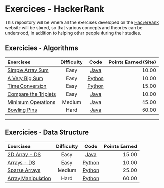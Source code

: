 # Exercices - HackerRank
This repository will be where all the exercises developed on the [HackerRank](https://www.hackerrank.com/dashboard) website will be stored, so that various concepts and theories can be understood, in addition to helping other people during their studies.

## Exercicies - Algorithms

|   Exercises  |  Difficulty  |  Code  |    Points Earned (Site)   |
| :---         |     :---:      |     :---:      |          ---: |
| [Simple Array Sum](https://www.hackerrank.com/challenges/simple-array-sum/problem)   | Easy    | [Java](https://github.com/brunofaria27/HackerRankExercices/tree/main/Algorithms/Easy/Simple%20Array%20Sum)     | 10.00    |
| [A Very Big Sum](https://www.hackerrank.com/challenges/a-very-big-sum/problem?isFullScreen=true)   | Easy    | [Python](https://github.com/brunofaria27/HackerRankExercices/tree/main/Algorithms/Easy/A%20Very%20Big%20Sum)     | 10.00    |
| [Time Conversion](https://www.hackerrank.com/challenges/time-conversion/problem?isFullScreen=true)   | Easy    | [Python](https://github.com/brunofaria27/HackerRankExercices/tree/main/Algorithms/Easy/Time%20Conversion)     | 15.00    |
| [Compare the Triplets](https://www.hackerrank.com/challenges/compare-the-triplets/problem?isFullScreen=true)   | Easy    | [Java](https://github.com/brunofaria27/HackerRankExercices/tree/main/Algorithms/Easy/Compare%20the%20Triplets)     | 10.00    |
| [Minimum Operations](https://www.hackerrank.com/challenges/minimum-operations/problem)   | Medium    | [Java](https://github.com/brunofaria27/HackerRankExercices/tree/main/Algorithms/Medium/Minimum%20Operations)     | 45.00    |
| [Bowling Pins](https://www.hackerrank.com/challenges/bowling-pins/problem)   | Hard    | [Java](https://github.com/brunofaria27/HackerRankExercices/tree/main/Algorithms/Hard/Bowling%20Pins)     | 60.00    |


----------------------------------------------------
## Exercicies - Data Structure

|   Exercises  |  Difficulty  |  Code  |    Points Earned    |
| :---         |     :---:      |     :---:      |          ---: |
| [2D Array - DS](https://www.hackerrank.com/challenges/2d-array/problem)   | Easy    | [Java](https://github.com/brunofaria27/HackerRankExercices/tree/main/Data%20Structures/Easy/2D%20Array%20-%20DS)     |15.00    |
| [Arrays - DS](https://www.hackerrank.com/challenges/arrays-ds/problem?isFullScreen=true)   | Easy    | [Python](https://github.com/brunofaria27/HackerRankExercices/tree/main/Algorithms/Easy/A%20Very%20Big%20Sum)     |10.00    |
| [Sparse Arrays](https://www.hackerrank.com/challenges/sparse-arrays/problem?isFullScreen=true)   | Medium    | [Python](https://github.com/brunofaria27/HackerRankExercices/blob/main/Data%20Structures/Medium/Sparse%20Arrays/solution.py)     |25.00    |
| [Array Manipulation](https://www.hackerrank.com/challenges/crush/problem?isFullScreen=true&h_r=next-challenge&h_v=zen)   | Hard    | [Python](https://github.com/brunofaria27/HackerRankExercices/blob/main/Data%20Structures/Hard/Array%20Manipulation/solution.py)     |60.00    |
